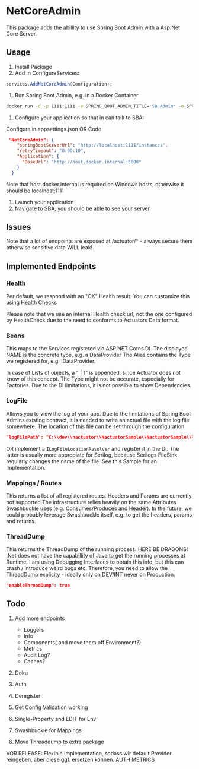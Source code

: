 # NetCoreAdmin

This package adds the abillity to use Spring Boot Admin with a Asp.Net Core Server.

## Usage

1. Install Package
1. Add in ConfigureServices:

```C#
services.AddNetCoreAdmin(Configuration);
```

1. Run Spring Boot Admin, e.g. in a Docker Container

```bash
docker run -d -p 1111:1111 -e SPRING_BOOT_ADMIN_TITLE='SB Admin' -e SPRING_BOOT_ADMIN_SECURITY_ENABLED=false --name spring-boot-admin slydeveloper/spring-boot-admin:latest
```

1. Configure your application so that in can talk to SBA:

Configure in appsettings.json OR Code

```json
 "NetCoreAdmin": {
    "springBootServerUrl": "http://localhost:1111/instances",
    "retryTimeout": "0:00:10",
    "Application": {
      "BaseUrl": "http://host.docker.internal:5000"
    }
  }
```

Note that host.docker.internal is required on Windows hosts, otherwise it should be localhost:1111

1. Launch your application
1. Navigate to SBA, you should be able to see your server

## Issues

Note that a lot of endpoints are exposed at /actuator/* - always secure them otherwise sensitive data WILL leak!.

## Implemented Endpoints

### Health

Per default, we respond with an "OK" Health result.
You can customize this using [Health Checks](https://docs.microsoft.com/en-us/aspnet/core/host-and-deploy/health-checks?view=aspnetcore-3.1)

Please note that we use an internal Health check url, not the one configured by HealthCheck due to the need to conforms to Actuators Data format.

### Beans

This maps to the Services registered via ASP.NET Cores DI.
The displayed NAME is the concrete type, e.g. a DataProvider
The Alias contains the Type we registered for, e.g. IDataProvider.

In case of Lists of objects, a " | 1" is appended, since Actuator does not know of this concept.
The Type might not be accurate, especially for Factories.
Due to the DI limitations, it is not possible to show Dependencies.

### LogFile

Allows you to view the log of your app.
Due to the limitations of Spring Boot Admins existing contract, it is needed to write an actual file with the log file somewhere.
The location of this file can be set through the configuration

```json
"logFilePath": "C:\\dev\\nactuator\\NactuatorSample\\NactuatorSample\\log20200204.txt"
```

OR implement a `ILogFileLocationResolver` and register it in the DI.
The latter is usually more appropiate for Serilog, because Serilogs FileSink regularly changes the name of the file. See this Sample for an Implementation.

### Mappings / Routes

This returns a list of all registered routes.
Headers and Params are currently not supported
The infrastructure relies heavily on the same Attributes Swashbuckle uses (e.g. Consumes/Produces and Header).
In the future, we could probably leverage Swashbuckle itself, e.g. to get the headers, params and returns.

### ThreadDump

This returns the ThreadDump of the running process.
HERE BE DRAGONS!
.Net does not have the capabillity of Java to get the running processes at Runtime. I am using Debugging Interfaces to obtain this info, but this can crash / introduce weird bugs etc.
Therefore, you need to allow the ThreadDump explicity - ideally only on DEV/INT never on Production.

```json
"enableThreadDump": true
```

## Todo

1. Add more endpoints

    - Loggers
    - Info
    - Components( and move them off Environment?)
    - Metrics
    - Audit Log?
    - Caches?
1. Doku
1. Auth
1. Deregister
1. Get Config Validation working
1. Single-Property and EDIT for Env
1. Swashbuckle for Mappings
1. Move Threaddump to extra package


VOR RELEASE:
Flexible Implementation, sodass wir default Provider reingeben, aber diese ggf. ersetzen können.
AUTH
METRICS